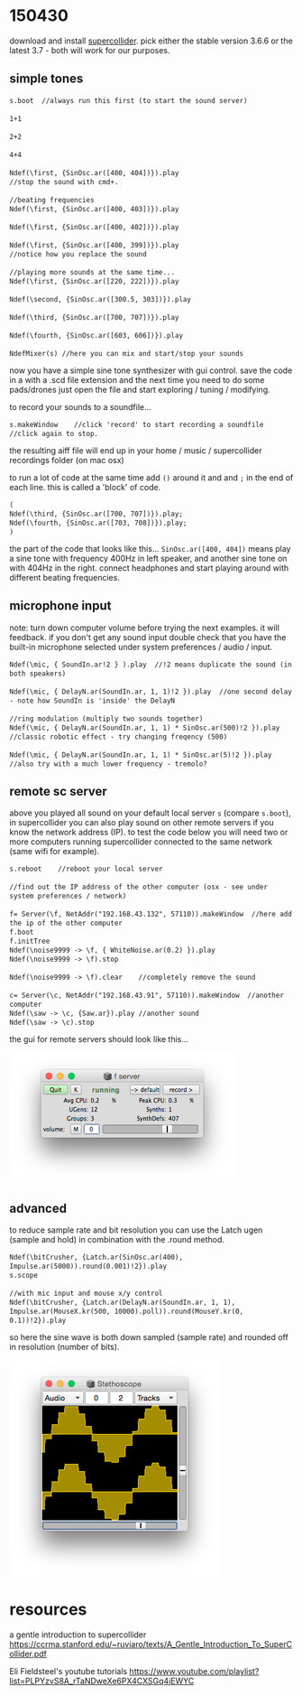 150430
======

download and install [supercollider](http://supercollider.github.io/download.html). pick either the stable version 3.6.6 or the latest 3.7 - both will work for our purposes.

simple tones
--

```
s.boot  //always run this first (to start the sound server)

1+1

2+2

4+4

Ndef(\first, {SinOsc.ar([400, 404])}).play
//stop the sound with cmd+.

//beating frequencies
Ndef(\first, {SinOsc.ar([400, 403])}).play

Ndef(\first, {SinOsc.ar([400, 402])}).play

Ndef(\first, {SinOsc.ar([400, 399])}).play
//notice how you replace the sound

//playing more sounds at the same time...
Ndef(\first, {SinOsc.ar([220, 222])}).play

Ndef(\second, {SinOsc.ar([300.5, 303])}).play

Ndef(\third, {SinOsc.ar([700, 707])}).play

Ndef(\fourth, {SinOsc.ar([603, 606])}).play

NdefMixer(s) //here you can mix and start/stop your sounds
```

now you have a simple sine tone synthesizer with gui control.
save the code in a with a .scd file extension and the next time you need to do some pads/drones just open the file and start exploring / tuning / modifying.

to record your sounds to a soundfile...

```
s.makeWindow    //click 'record' to start recording a soundfile
//click again to stop.
```
the resulting aiff file will end up in your home / music / supercollider recordings folder (on mac osx)

to run a lot of code at the same time add `()` around it and and `;` in the end of each line. this is called a 'block' of code.
```
(
Ndef(\third, {SinOsc.ar([700, 707])}).play;
Ndef(\fourth, {SinOsc.ar([703, 708])}).play;
)
```

the part of the code that looks like this... `SinOsc.ar([400, 404])` means play a sine tone with frequency 400Hz in left speaker, and another sine tone on with 404Hz in the right. connect headphones and start playing around with different beating frequencies.

microphone input
--

note: turn down computer volume before trying the next examples. it will feedback.
if you don't get any sound input double check that you have the built-in microphone selected under system preferences / audio / input.

```
Ndef(\mic, { SoundIn.ar!2 } ).play  //!2 means duplicate the sound (in both speakers)

Ndef(\mic, { DelayN.ar(SoundIn.ar, 1, 1)!2 }).play  //one second delay - note how SoundIn is 'inside' the DelayN

//ring modulation (multiply two sounds together)
Ndef(\mic, { DelayN.ar(SoundIn.ar, 1, 1) * SinOsc.ar(500)!2 }).play    //classic robotic effect - try changing freqency (500)

Ndef(\mic, { DelayN.ar(SoundIn.ar, 1, 1) * SinOsc.ar(5)!2 }).play       //also try with a much lower frequency - tremolo?
```

remote sc server
--

above you played all sound on your default local server `s` (compare `s.boot`), in supercollider you can also play sound on other remote servers if you know the network address (IP).
to test the code below you will need two or more computers running supercollider connected to the same network (same wifi for example).

```
s.reboot    //reboot your local server

//find out the IP address of the other computer (osx - see under system preferences / network)

f= Server(\f, NetAddr("192.168.43.132", 57110)).makeWindow  //here add the ip of the other computer
f.boot
f.initTree
Ndef(\noise9999 -> \f, { WhiteNoise.ar(0.2) }).play
Ndef(\noise9999 -> \f).stop

Ndef(\noise9999 -> \f).clear    //completely remove the sound

c= Server(\c, NetAddr("192.168.43.91", 57110)).makeWindow  //another computer
Ndef(\saw -> \c, {Saw.ar}).play //another sound
Ndef(\saw -> \c).stop
```

the gui for remote servers should look like this...

![remote_server](remote_server.png?raw=true "remote_server")

advanced
--

to reduce sample rate and bit resolution you can use the Latch ugen (sample and hold) in combination with the .round method.
```
Ndef(\bitCrusher, {Latch.ar(SinOsc.ar(400), Impulse.ar(5000)).round(0.001)!2}).play
s.scope

//with mic input and mouse x/y control
Ndef(\bitCrusher, {Latch.ar(DelayN.ar(SoundIn.ar, 1, 1), Impulse.ar(MouseX.kr(500, 10000).poll)).round(MouseY.kr(0, 0.1))!2}).play
```

so here the sine wave is both down sampled (sample rate) and rounded off in resolution (number of bits).

![bitCrusher](bitCrusher.png?raw=true "bitCrusher")

resources
=========

a gentle introduction to supercollider <https://ccrma.stanford.edu/~ruviaro/texts/A_Gentle_Introduction_To_SuperCollider.pdf>

Eli Fieldsteel's youtube tutorials <https://www.youtube.com/playlist?list=PLPYzvS8A_rTaNDweXe6PX4CXSGq4iEWYC>
